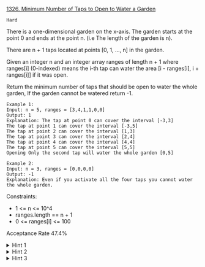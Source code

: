 [1326. Minimum Number of Taps to Open to Water a Garden](https://leetcode.com/problems/minimum-number-of-taps-to-open-to-water-a-garden/description/)

`Hard`

There is a one-dimensional garden on the x-axis. The garden starts at the point 0 and ends at the point n. (i.e The length of the garden is n).

There are n + 1 taps located at points [0, 1, ..., n] in the garden.

Given an integer n and an integer array ranges of length n + 1 where ranges[i] (0-indexed) means the i-th tap can water the area [i - ranges[i], i + ranges[i]] if it was open.

Return the minimum number of taps that should be open to water the whole garden, If the garden cannot be watered return -1.

```
Example 1:
Input: n = 5, ranges = [3,4,1,1,0,0]
Output: 1
Explanation: The tap at point 0 can cover the interval [-3,3]
The tap at point 1 can cover the interval [-3,5]
The tap at point 2 can cover the interval [1,3]
The tap at point 3 can cover the interval [2,4]
The tap at point 4 can cover the interval [4,4]
The tap at point 5 can cover the interval [5,5]
Opening Only the second tap will water the whole garden [0,5]

Example 2:
Input: n = 3, ranges = [0,0,0,0]
Output: -1
Explanation: Even if you activate all the four taps you cannot water the whole garden.
``` 

Constraints:

- 1 <= n <= 10^4
- ranges.length == n + 1
- 0 <= ranges[i] <= 100

Acceptance Rate
47.4%

<details>
<summary>Hint 1</summary>

Create intervals of the area covered by each tap, sort intervals by the left end.

</details>

<details>
<summary>Hint 2</summary>

We need to cover the interval [0, n]. we can start with the first interval and out of all intervals that intersect with it we choose the one that covers the farthest point to the right.

</details>

<details>
<summary>Hint 3</summary>

What if there is a gap between intervals that is not covered ? we should stop and return -1 as there is some interval that cannot be covered.

</details>